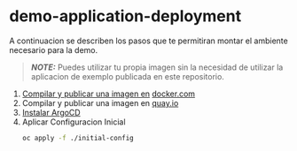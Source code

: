 # demo-application-deployment
 A continuacion se describen los pasos que te permitiran montar el ambiente necesario para la demo. 

> **_NOTE:_**  Puedes utilizar tu propia imagen sin la necesidad de utilizar la aplicacion de exemplo publicada en este repositorio.


1. [Compilar y publicar una imagen en](.apps/example-app-nodejs/README.md#publicar-imagen-en-docker) [docker.com](https://docker.com/)
2. Compilar y publicar una imagen en [quay.io](quay.io)
3. [Instalar ArgoCD](./operators/gitops/README.md)
4. Aplicar Configuracion Inicial
    ```bash
    oc apply -f ./initial-config
    ```

